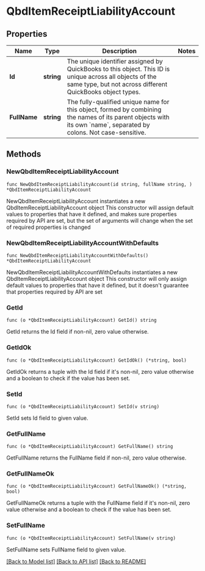 # QbdItemReceiptLiabilityAccount

## Properties

Name | Type | Description | Notes
------------ | ------------- | ------------- | -------------
**Id** | **string** | The unique identifier assigned by QuickBooks to this object. This ID is unique across all objects of the same type, but not across different QuickBooks object types. | 
**FullName** | **string** | The fully-qualified unique name for this object, formed by combining the names of its parent objects with its own &#x60;name&#x60;, separated by colons. Not case-sensitive. | 

## Methods

### NewQbdItemReceiptLiabilityAccount

`func NewQbdItemReceiptLiabilityAccount(id string, fullName string, ) *QbdItemReceiptLiabilityAccount`

NewQbdItemReceiptLiabilityAccount instantiates a new QbdItemReceiptLiabilityAccount object
This constructor will assign default values to properties that have it defined,
and makes sure properties required by API are set, but the set of arguments
will change when the set of required properties is changed

### NewQbdItemReceiptLiabilityAccountWithDefaults

`func NewQbdItemReceiptLiabilityAccountWithDefaults() *QbdItemReceiptLiabilityAccount`

NewQbdItemReceiptLiabilityAccountWithDefaults instantiates a new QbdItemReceiptLiabilityAccount object
This constructor will only assign default values to properties that have it defined,
but it doesn't guarantee that properties required by API are set

### GetId

`func (o *QbdItemReceiptLiabilityAccount) GetId() string`

GetId returns the Id field if non-nil, zero value otherwise.

### GetIdOk

`func (o *QbdItemReceiptLiabilityAccount) GetIdOk() (*string, bool)`

GetIdOk returns a tuple with the Id field if it's non-nil, zero value otherwise
and a boolean to check if the value has been set.

### SetId

`func (o *QbdItemReceiptLiabilityAccount) SetId(v string)`

SetId sets Id field to given value.


### GetFullName

`func (o *QbdItemReceiptLiabilityAccount) GetFullName() string`

GetFullName returns the FullName field if non-nil, zero value otherwise.

### GetFullNameOk

`func (o *QbdItemReceiptLiabilityAccount) GetFullNameOk() (*string, bool)`

GetFullNameOk returns a tuple with the FullName field if it's non-nil, zero value otherwise
and a boolean to check if the value has been set.

### SetFullName

`func (o *QbdItemReceiptLiabilityAccount) SetFullName(v string)`

SetFullName sets FullName field to given value.



[[Back to Model list]](../README.md#documentation-for-models) [[Back to API list]](../README.md#documentation-for-api-endpoints) [[Back to README]](../README.md)


